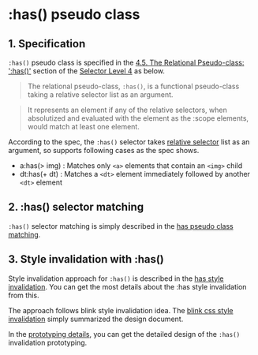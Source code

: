 # :has() pseudo class

## 1. Specification
`:has()` pseudo class is specified in the [4.5. The Relational Pseudo-class: ':has()'](https://www.w3.org/TR/selectors-4/#relational) section of the [Selector Level 4](https://www.w3.org/TR/selectors-4) as below.

> The relational pseudo-class, `:has()`, is a functional pseudo-class taking a relative selector list as an argument.

> It represents an element if any of the relative selectors, when absolutized and evaluated with the element as the :scope elements, would match at least one element.

According to the spec, the `:has()` selector takes [relative selector](https://www.w3.org/TR/selectors-4/#relative-selector) list as an argument, so supports following cases as the spec shows.
 * a:has(> img) : Matches only `<a>` elements that contain an `<img>` child
 * dt:has(+ dt) : Matches a `<dt>` element immediately followed by another `<dt>` element

## 2. :has() selector matching
`:has()` selector matching is simply described in the [has pseudo class matching](has-pseudo-class-matching.md).

## 3. Style invalidation with :has()
Style invalidation approach for `:has()` is described in the [has style invalidation](has-style-invalidation.md). You can get the most details about the :has style invalidation from this.

The approach follows blink style invalidation idea. The [blink css style invalidation](blink-css-style-invalidation.md) simply summarized the design document.

In the [prototyping details](prototyping-details.md), you can get the detailed design of the `:has()` invalidation prototyping.